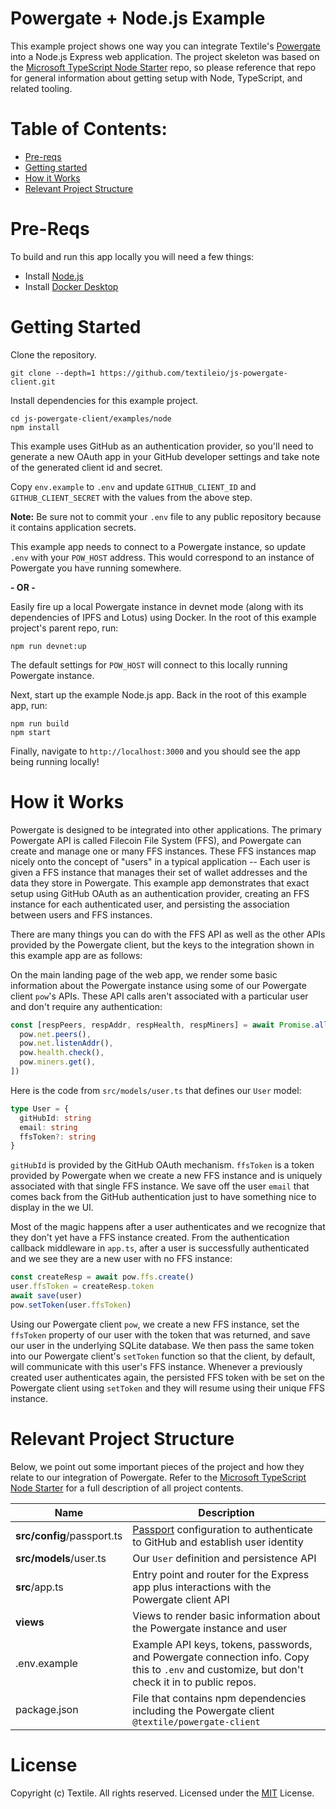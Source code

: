 # Powergate + Node.js Example

This example project shows one way you can integrate Textile's [Powergate](https://github.com/textileio/powergate) into a Node.js Express web application. The project skeleton was based on the [Microsoft TypeScript Node Starter](https://github.com/microsoft/TypeScript-Node-Starter) repo, so please reference that repo for general information about getting setup with Node, TypeScript, and related tooling.

# Table of Contents:

- [Pre-reqs](#pre-reqs)
- [Getting started](#getting-started)
- [How it Works](#how-it-works)
- [Relevant Project Structure](#relevant-project-structure)

# Pre-Reqs
To build and run this app locally you will need a few things:
- Install [Node.js](https://nodejs.org/en/)
- Install [Docker Desktop](https://www.docker.com/products/docker-desktop)

# Getting Started
Clone the repository.

```
git clone --depth=1 https://github.com/textileio/js-powergate-client.git
```

Install dependencies for this example project.

```
cd js-powergate-client/examples/node
npm install
```

This example uses GitHub as an authentication provider, so you'll need to generate a new OAuth app in your GitHub developer settings and take note of the generated client id and secret.

Copy `env.example` to `.env` and update `GITHUB_CLIENT_ID` and `GITHUB_CLIENT_SECRET` with the values from the above step.

**Note:** Be sure not to commit your `.env` file to any public repository because it contains application secrets.

This example app needs to connect to a Powergate instance, so update `.env` with your `POW_HOST` address. This would correspond to an instance of Powergate you have running somewhere. 

**- OR -**

Easily fire up a local Powergate instance in devnet mode (along with its dependencies of IPFS and Lotus) using Docker. In the root of this example project's parent repo, run:

```
npm run devnet:up
```

The default settings for `POW_HOST` will connect to this locally running Powergate instance.

Next, start up the example Node.js app. Back in the root of this example app, run:

```
npm run build
npm start
```

Finally, navigate to `http://localhost:3000` and you should see the app being running locally!

# How it Works

Powergate is designed to be integrated into other applications. The primary Powergate API is called Filecoin File System (FFS), and Powergate can create and manage one or many FFS instances. These FFS instances map nicely onto the concept of "users" in a typical application -- Each user is given a FFS instance that manages their set of wallet addresses and the data they store in Powergate. This example app demonstrates that exact setup using GitHub OAuth as an authentication provider, creating an FFS instance for each authenticated user, and persisting the association between users and FFS instances.

There are many things you can do with the FFS API as well as the other APIs provided by the Powergate client, but the keys to the integration shown in this example app are as follows:

On the main landing page of the web app, we render some basic information about the Powergate instance using some of our Powergate client `pow`'s APIs. These API calls aren't associated with a particular user and don't require any authentication:

```typescript
const [respPeers, respAddr, respHealth, respMiners] = await Promise.all([
  pow.net.peers(),
  pow.net.listenAddr(),
  pow.health.check(),
  pow.miners.get(),
])
```

Here is the code from `src/models/user.ts` that defines our `User` model:

```typescript
type User = {
  gitHubId: string
  email: string
  ffsToken?: string
}
```

`gitHubId` is provided by the GitHub OAuth mechanism. `ffsToken` is a token provided by Powergate when we create a new FFS instance and is uniquely associated with that single FFS instance. We save off the user `email` that comes back from the GitHub authentication just to have something nice to display in the we UI.

Most of the magic happens after a user authenticates and we recognize that they don't yet have a FFS instance created. From the authentication callback middleware in `app.ts`, after a user is successfully authenticated and we see they are a new user with no FFS instance:

```typescript
const createResp = await pow.ffs.create()
user.ffsToken = createResp.token
await save(user)
pow.setToken(user.ffsToken)
```

Using our Powergate client `pow`, we create a new FFS instance, set the `ffsToken` property of our user with the token that was returned, and save our user in the underlying SQLite database. We then pass the same token into our Powergate client's `setToken` function so that the client, by default, will communicate with this user's FFS instance. Whenever a previously created user authenticates again, the persisted FFS token with be set on the Powergate client using `setToken` and they will resume using their unique FFS instance.

# Relevant Project Structure

Below, we point out some important pieces of the project and how they relate to our integration of Powergate. Refer to the [Microsoft TypeScript Node Starter](https://github.com/microsoft/TypeScript-Node-Starter) for a full description of all project contents.

| Name                       | Description                                                                                                                                   |
| -------------------------- | --------------------------------------------------------------------------------------------------------------------------------------------- |
| **src/config**/passport.ts | [Passport](http://www.passportjs.org) configuration to authenticate to GitHub and establish user identity                                     |
| **src/models**/user.ts     | Our `User` definition and persistence API                                                                                                     |
| **src**/app.ts             | Entry point and router for the Express app plus interactions with the Powergate client API                                                    |
| **views**                  | Views to render basic information about the Powergate instance and user                                                                       |
| .env.example               | Example API keys, tokens, passwords, and Powergate connection info. Copy this to `.env` and customize, but don't check it in to public repos. |
| package.json               | File that contains npm dependencies including the Powergate client `@textile/powergate-client`                                                |

# License
Copyright (c) Textile. All rights reserved.
Licensed under the [MIT](LICENSE.txt) License.
